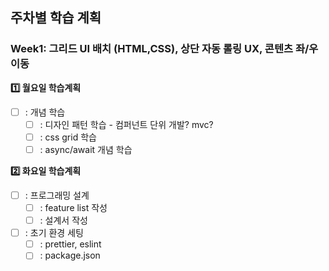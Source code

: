 ## 주차별 학습 계획

### Week1: 그리드 UI 배치 (HTML,CSS), 상단 자동 롤링 UX, 콘텐츠 좌/우 이동

**:one: 월요일 학습계획**

- [ ] : 개념 학습
  - [ ] : 디자인 패턴 학습 - 컴퍼넌트 단위 개발? mvc? 
  - [ ] : css grid 학습
  - [ ] : async/await 개념 학습

**:two: 화요일 학습계획**

- [ ] : 프로그래밍 설계
  - [ ] : feature list 작성
  - [ ] : 설계서 작성
- [ ] : 초기 환경 세팅
  - [ ] : prettier, eslint
  - [ ] : package.json